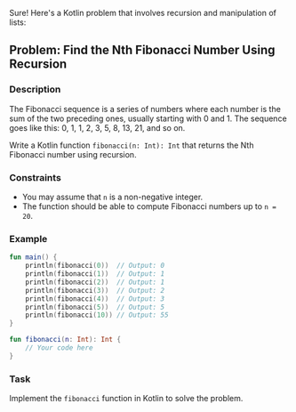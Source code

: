 Sure! Here's a Kotlin problem that involves recursion and manipulation of lists:

## Problem: Find the Nth Fibonacci Number Using Recursion

### Description
The Fibonacci sequence is a series of numbers where each number is the sum of the two preceding ones, usually starting with 0 and 1. The sequence goes like this: 0, 1, 1, 2, 3, 5, 8, 13, 21, and so on.

Write a Kotlin function `fibonacci(n: Int): Int` that returns the Nth Fibonacci number using recursion.

### Constraints
- You may assume that `n` is a non-negative integer.
- The function should be able to compute Fibonacci numbers up to `n = 20`.

### Example
```kotlin
fun main() {
    println(fibonacci(0))  // Output: 0
    println(fibonacci(1))  // Output: 1
    println(fibonacci(2))  // Output: 1
    println(fibonacci(3))  // Output: 2
    println(fibonacci(4))  // Output: 3
    println(fibonacci(5))  // Output: 5
    println(fibonacci(10)) // Output: 55
}

fun fibonacci(n: Int): Int {
    // Your code here
}
```

### Task
Implement the `fibonacci` function in Kotlin to solve the problem.